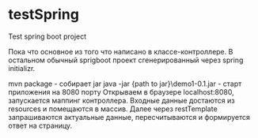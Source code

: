 # testSpring
Test spring boot project

Пока что основное из того что написано в классе-контроллере. В остальном обычный sprigboot проект сгенерированный через spring initializr.

mvn package - собирает jar
java -jar {path to jar}\demo1-0.1.jar - старт приложения на 8080 порту
Открываем в браузере localhost:8080, запускается маппинг контроллера. Входные данные достаются из resources и помещаются в массив.
Далее через restTemplate запрашиваются актуальные данные, пересчитываются и формируется ответ на страницу.
